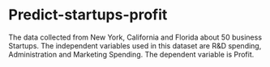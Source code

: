 # Predict-startups-profit
The data collected from New York, California and Florida about 50 business Startups. The independent variables used in this dataset are R&amp;D spending, Administration and Marketing Spending. The dependent variable is Profit.
